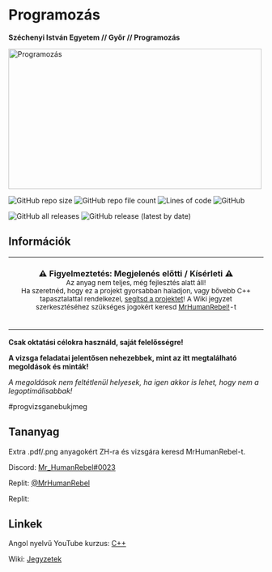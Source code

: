 # Programozás

**Széchenyi István Egyetem // Győr // Programozás**

<img src="https://github.com/MrHumanRebel/sze_programozas/blob/main/Repo/c%2B%2B.jpg" alt="Programozás" width="500" height="277">

![GitHub repo size](https://img.shields.io/github/repo-size/MrHumanRebel/sze_programozas)
![GitHub repo file count](https://img.shields.io/github/directory-file-count/MrHumanRebel/sze_programozas)
![Lines of code](https://img.shields.io/tokei/lines/github/MrHumanRebel/sze_programozas)
![GitHub](https://img.shields.io/github/license/MrHumanRebel/sze_programozas)

![GitHub all releases](https://img.shields.io/github/downloads/MrHumanRebel/sze_programozas/total)
![GitHub release (latest by date)](https://img.shields.io/github/v/release/MrHumanRebel/sze_programozas)

## Információk

<p align="center">
    <table>
        <tbody>
            <td align="center">
                <br><b>⚠️ Figyelmeztetés: Megjelenés előtti / Kísérleti ⚠️</b><br><sub>
                Az anyag nem teljes, még fejlesztés alatt áll!<br>
                Ha szeretnéd, hogy ez a projekt gyorsabban haladjon, vagy bővebb C++ tapasztalattal rendelkezel, <a href="https://github.com/login?return_to=%2FMrHumanRebel%2Fsze_programozas">segítsd a projektet</a>! A Wiki jegyzet szerkesztéséhez szükséges jogokért keresd <a href="https://github.com/MrHumanRebel">MrHumanRebel!</a>-t
                <br><img width=1000><br>
                <br><br>
            </td>
        </tbody>
    </table>
</p>

**Csak oktatási célokra használd, saját felelősségre!**

**A vizsga feladatai jelentősen nehezebbek, mint az itt megtalálható megoldások és minták!**

*A megoldások nem feltétlenül helyesek, ha igen akkor is lehet, hogy nem a legoptimálisabbak!*

#progvizsganebukjmeg

## Tananyag

Extra .pdf/.png anyagokért ZH-ra és vizsgára keresd MrHumanRebel-t.

Discord: [Mr_HumanRebel#0023](https://discord.com/users/283988657851990017)

Replit: [@MrHumanRebel](https://replit.com/@MrHumanRebel)

Replit: []()

## Linkek

Angol nyelvű YouTube kurzus: [C++](https://www.youtube.com/playlist?list=PLBlnK6fEyqRh6isJ01MBnbNpV3ZsktSyS)

Wiki: [Jegyzetek](https://github.com/MrHumanRebel/sze_programozas/wiki)
